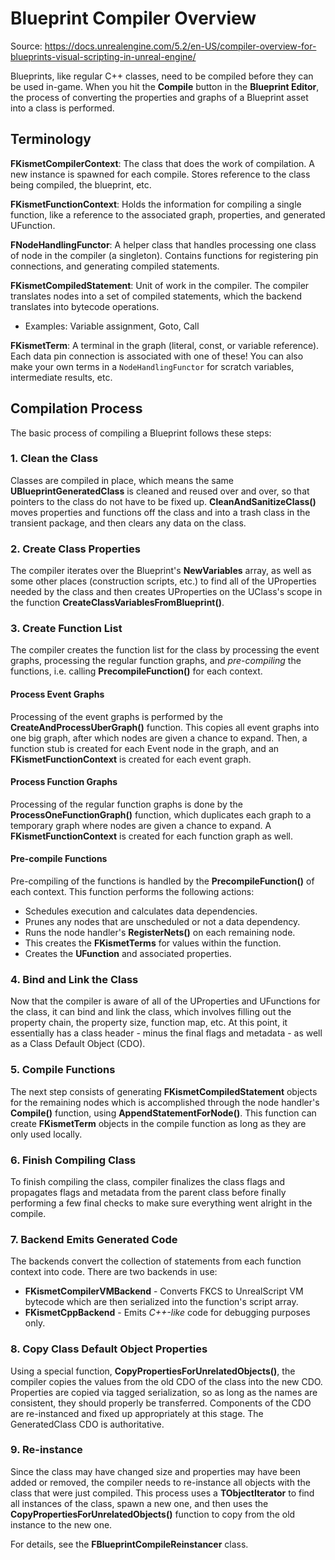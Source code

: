 # Blueprint Compiler Overview

Source: https://docs.unrealengine.com/5.2/en-US/compiler-overview-for-blueprints-visual-scripting-in-unreal-engine/

Blueprints, like regular C++ classes, need to be compiled before they can be used in-game. When you hit the **Compile** button in the **Blueprint Editor**, the process of converting the properties and graphs of a Blueprint asset into a class is performed.

## Terminology

**FKismetCompilerContext**: The class that does the work of compilation. A new instance is spawned for each compile. Stores reference to the class being compiled, the blueprint, etc.

**FKismetFunctionContext**: Holds the information for compiling a single function, like a reference to the associated graph, properties, and generated UFunction.

**FNodeHandlingFunctor**: A helper class that handles processing one class of node in the compiler (a singleton). Contains functions for registering pin connections, and generating compiled statements.

**FKismetCompiledStatement**: Unit of work in the compiler. The compiler translates nodes into a set of compiled statements, which the backend translates into bytecode operations.
- Examples: Variable assignment, Goto, Call

**FKismetTerm**: A terminal in the graph (literal, const, or variable reference). Each data pin connection is associated with one of these! You can also make your own terms in a `NodeHandlingFunctor` for scratch variables, intermediate results, etc.

## Compilation Process

The basic process of compiling a Blueprint follows these steps:

### 1. Clean the Class

Classes are compiled in place, which means the same **UBlueprintGeneratedClass** is cleaned and reused over and over, so that pointers to the class do not have to be fixed up. **CleanAndSanitizeClass()** moves properties and functions off the class and into a trash class in the transient package, and then clears any data on the class.

### 2. Create Class Properties

The compiler iterates over the Blueprint's **NewVariables** array, as well as some other places (construction scripts, etc.) to find all of the UProperties needed by the class and then creates UProperties on the UClass's scope in the function **CreateClassVariablesFromBlueprint()**.

### 3. Create Function List

The compiler creates the function list for the class by processing the event graphs, processing the regular function graphs, and _pre-compiling_ the functions, i.e. calling **PrecompileFunction()** for each context.

#### Process Event Graphs

Processing of the event graphs is performed by the **CreateAndProcessUberGraph()** function. This copies all event graphs into one big graph, after which nodes are given a chance to expand. Then, a function stub is created for each Event node in the graph, and an **FKismetFunctionContext** is created for each event graph.

#### Process Function Graphs

Processing of the regular function graphs is done by the **ProcessOneFunctionGraph()** function, which duplicates each graph to a temporary graph where nodes are given a chance to expand. A **FKismetFunctionContext** is created for each function graph as well.

#### Pre-compile Functions

Pre-compiling of the functions is handled by the **PrecompileFunction()** of each context. This function performs the following actions:

- Schedules execution and calculates data dependencies.
- Prunes any nodes that are unscheduled or not a data dependency.
- Runs the node handler's **RegisterNets()** on each remaining node.
- This creates the **FKismetTerms** for values within the function.
- Creates the **UFunction** and associated properties.

### 4. Bind and Link the Class

Now that the compiler is aware of all of the UProperties and UFunctions for the class, it can bind and link the class, which involves filling out the property chain, the property size, function map, etc. At this point, it essentially has a class header - minus the final flags and metadata - as well as a Class Default Object (CDO).

### 5. Compile Functions

The next step consists of generating **FKismetCompiledStatement** objects for the remaining nodes which is accomplished through the node handler's **Compile()** function, using **AppendStatementForNode()**. This function can create **FKismetTerm** objects in the compile function as long as they are only used locally.

### 6. Finish Compiling Class

To finish compiling the class, compiler finalizes the class flags and propagates flags and metadata from the parent class before finally performing a few final checks to make sure everything went alright in the compile.

### 7. Backend Emits Generated Code

The backends convert the collection of statements from each function context into code. There are two backends in use:

- **FKismetCompilerVMBackend** - Converts FKCS to UnrealScript VM bytecode which are then serialized into the function's script array.
- **FKismetCppBackend** - Emits _C++-like_ code for debugging purposes only.

### 8. Copy Class Default Object Properties

Using a special function, **CopyPropertiesForUnrelatedObjects()**, the compiler copies the values from the old CDO of the class into the new CDO. Properties are copied via tagged serialization, so as long as the names are consistent, they should properly be transferred. Components of the CDO are re-instanced and fixed up appropriately at this stage. The GeneratedClass CDO is authoritative.

### 9. Re-instance

Since the class may have changed size and properties may have been added or removed, the compiler needs to re-instance all objects with the class that were just compiled. This process uses a **TObjectIterator** to find all instances of the class, spawn a new one, and then uses the **CopyPropertiesForUnrelatedObjects()** function to copy from the old instance to the new one.

For details, see the **FBlueprintCompileReinstancer** class.